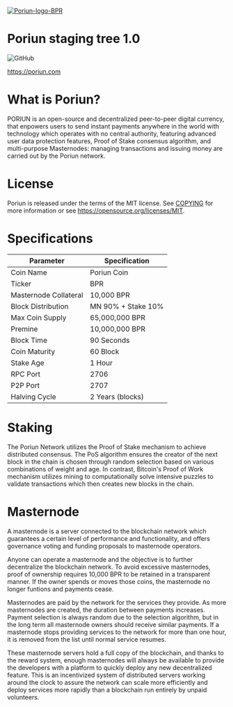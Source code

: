 <a href="https://github.com/poriun/PoriunCoin/releases"><img src="https://i.ibb.co/6WKYcct/Poriun-logo-BPR.png" alt="Poriun-logo-BPR" border="0"></a>

Poriun staging tree 1.0
=======================

![GitHub](https://img.shields.io/github/license/mashape/apistatus.svg)


https://poriun.com

What is Poriun?
=================================================
PORIUN is an open-source and decentralized peer-to-peer digital currency, that enpowers users to send instant payments anywhere in the world with technology which operates with no central authority, featuring advanced user data protection features, Proof of Stake consensus algorithm, and multi-purpose Masternodes: managing transactions and issuing money are carried out by the Poriun network.

License
=================================================
Poriun is released under the terms of the MIT license. See [COPYING](https://github.com/poriun/PoriunCoin/blob/master/COPYING) for more information or see https://opensource.org/licenses/MIT.

Specifications
=================================================
|      **Parameter**    |   **Specification**       | 
|-----------------------|---------------------------|
| Coin Name             | Poriun Coin               |
| Ticker                | BPR                       |
| Masternode Collateral | 10,000 BPR                |
| Block Distribution    | MN 90% + Stake 10%        |
| Max Coin Supply       | 65,000,000 BPR            |
| Premine               | 10,000,000 BPR            |
| Block Time            | 90 Seconds                |
| Coin Maturity         | 60 Block                  |
| Stake Age             | 1 Hour                    |
| RPC Port              | 2706                      |
| P2P Port              | 2707                      |  
| Halving Cycle         | 2 Years (blocks)          |

Staking
=================================================
The Poriun Network utilizes the Proof of Stake mechanism to achieve distributed consensus. The PoS algorithm ensures the creator of the next block in the chain is chosen through random selection based on various combinations of weight and age. In contrast, Bitcoin's Proof of Work mechanism utilizes mining to computationally solve intensive puzzles to validate transactions which then creates new blocks in the chain.

Masternode
=================================================
A masternode is a server connected to the blockchain network which guarantees a certain level of performance and functionality, and offers governance voting and funding proposals to masternode operators. 

Anyone can operate a masternode and the objective is to further decentralize the blockchain network. To avoid excessive masternodes, proof of ownership requires 10,000 BPR to be retained in a transparent manner. If the owner spends or moves those coins, the masternode no longer funtions and payments cease.

Masternodes are paid by the network for the services they provide. As more masternodes are created, the duration between payments increases. Payment selection is always random due to the selection algorithm, but in the long term all masternode owners should receive similar payments. If a masternode stops providing services to the network for more than one hour, it is removed from the list until normal service resumes.

These masternode servers hold a full copy of the blockchain, and thanks to the reward system, enough masternodes will always be available to provide the developers with a platform to quickly deploy any new decentralized feature. This is an incentivized system of distributed servers working around the clock to assure the network can scale more efficiently and deploy services more rapidly than a blockchain run entirely by unpaid volunteers.
